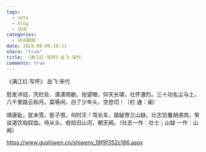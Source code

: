 ```yaml
---
tags:
  - note
  - blog
  - 诗词
categories:
  - 诗词歌赋
date: 2024-08-08,10:11
share: "true"
title: 《满江红·写怀》岳飞·宋代
comments: true
---
```


《满江红·写怀》
岳飞·宋代

怒发冲冠，凭栏处、潇潇雨歇。抬望眼，仰天长啸，壮怀激烈。三十功名尘与土，八千里路云和月。莫等闲，白了少年头，空悲切！（栏 通：阑）

靖康耻，犹未雪。臣子恨，何时灭！驾长车，踏破贺兰山缺。壮志饥餐胡虏肉，笑谈渴饮匈奴血。待从头、收拾旧山河，朝天阙。（壮志一作：壮士；山缺 一作：山阙）

https://www.gushiwen.cn/shiwenv_19f9f352c186.aspx

